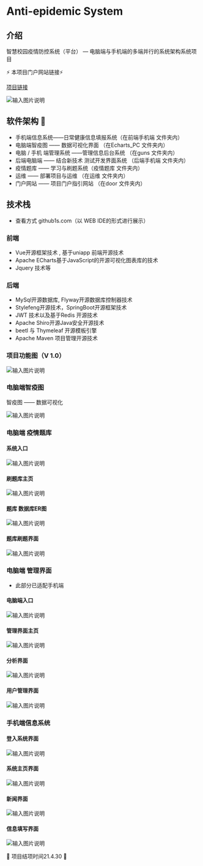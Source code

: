 # Anti-epidemic System

## 介绍
智慧校园疫情防控系统（平台） — 电脑端与手机端的多端并行的系统架构系统项目  

:zap: ​本项目门户网站链接​ :zap:

[项目链接](http://door.lzh-create.top/)

![输入图片说明](https://images.gitee.com/uploads/images/2021/0501/210246_e424b70f_7463838.jpeg "门户网站.jpg")

## 软件架构 :wave:

- 手机端信息系统——日常健康信息填报系统（在前端手机端 文件夹内）
- 电脑端智疫图 —— 数据可视化界面 （在Echarts_PC 文件夹内）
- 电脑 / 手机 端管理系统 ——管理信息后台系统 （在guns 文件夹内）
- 后端电脑端 —— 结合新技术 测试开发界面系统 （后端手机端 文件夹内）
- 疫情题库 —— 学习与刷题系统（疫情题库 文件夹内）
- 运维 —— 部署项目与运维 （在运维 文件夹内）
- 门户网站 —— 项目门户指引网站 （在door 文件夹内）

## 技术栈

- 查看方式 github1s.com（以 WEB IDE的形式进行展示）

### 前端

- Vue开源框架技术 , 基于uniapp 前端开源技术
- Apache ECharts基于JavaScript的开源可视化图表库的技术
- Jquery 技术等

### 后端

- MySql开源数据库, Flyway开源数据库控制器技术
- Stylefeng开源技术，SpringBoot开源框架技术
- JWT 技术以及基于Redis 开源技术
- Apache Shiro开源Java安全开源技术
- beetl  与 Thymeleaf 开源模板引擎
- Apache Maven 项目管理开源技术

### 项目功能图（V 1.0）
![输入图片说明](https://images.gitee.com/uploads/images/2021/0212/221342_318d976b_7463838.jpeg "初步功能设想.jpg")

### 电脑端智疫图

智疫图 —— 数据可视化

![输入图片说明](https://images.gitee.com/uploads/images/2021/0212/220820_ee7193e0_7463838.jpeg "LZH_create.jpg")


### 电脑端 疫情题库

#### 系统入口

![输入图片说明](https://images.gitee.com/uploads/images/2021/0501/210650_ebed5270_7463838.jpeg "疫情题库入口.jpg")

#### 刷题库主页

![输入图片说明](https://images.gitee.com/uploads/images/2021/0501/210718_bc5b202e_7463838.jpeg "题库主页.jpg")

#### 题库 数据库ER图

![输入图片说明](https://images.gitee.com/uploads/images/2021/0222/220935_109428fd_7463838.png "Snipaste_2021-02-22_22-05-25.png")

#### 题库刷题界面

![输入图片说明](https://images.gitee.com/uploads/images/2021/0501/210824_7c25b77c_7463838.jpeg "题库刷题.jpg")


### 电脑端 管理界面

- 此部分已适配手机端

#### 电脑端入口
 
![输入图片说明](https://images.gitee.com/uploads/images/2021/0501/212644_47c7ad2a_7463838.jpeg "管理入口.jpg")

#### 管理界面主页

![输入图片说明](https://images.gitee.com/uploads/images/2021/0501/212800_d7366e99_7463838.jpeg "管理图1.jpg")

#### 分析界面

![输入图片说明](https://images.gitee.com/uploads/images/2021/0501/212837_1acfdd36_7463838.jpeg "分析页.jpg") 

#### 用户管理界面

![输入图片说明](https://images.gitee.com/uploads/images/2021/0501/212858_ae13f50d_7463838.jpeg "用户管理.jpg")

### 手机端信息系统

#### 登入系统界面

![输入图片说明](https://images.gitee.com/uploads/images/2021/0501/210900_30861f89_7463838.jpeg "手机端3.jpg")


#### 系统主页界面

![输入图片说明](https://images.gitee.com/uploads/images/2021/0501/210929_71112a35_7463838.jpeg "手机端4.jpg")

#### 新闻界面 

![输入图片说明](https://images.gitee.com/uploads/images/2021/0501/210946_e5295d10_7463838.jpeg "手机端2.jpg")


#### 信息填写界面

![输入图片说明](https://images.gitee.com/uploads/images/2021/0501/211011_34ee9066_7463838.jpeg "手机端1.jpg")


:rose: 项目结项时间21.4.30  :rose:

